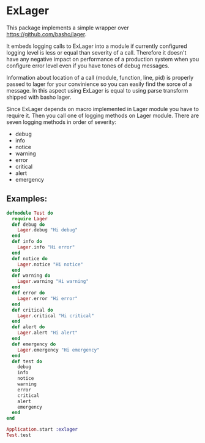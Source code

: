ExLager
=======

This package implements a simple wrapper over https://github.com/basho/lager.

It embeds logging calls to ExLager into a module if currently configured logging
level is less or equal than severity of a call. Therefore it doesn't have
any negative impact on performance of a production system when you configure
error level even if you have tones of debug messages.

Information about location of a call (module, function, line, pid) is properly
passed to lager for your convinience so you can easily find the sorce of a message.
In this aspect using ExLager is equal to using parse transform shipped with
basho lager.

Since ExLager depends on macro implemented in Lager module you have to require it.
Then you call one of logging methods on Lager module. There are seven logging
methods in order of severity:

 - debug
 - info
 - notice
 - warning
 - error
 - critical
 - alert
 - emergency

Examples:
---------

```elixir
defmodule Test do
  require Lager
  def debug do
    Lager.debug "Hi debug"
  end
  def info do
    Lager.info "Hi error"
  end
  def notice do
    Lager.notice "Hi notice"
  end
  def warning do
    Lager.warning "Hi warning"
  end
  def error do
    Lager.error "Hi error"
  end
  def critical do
    Lager.critical "Hi critical"
  end
  def alert do
    Lager.alert "Hi alert"
  end
  def emergency do
    Lager.emergency "Hi emergency"
  end
  def test do
    debug
    info
    notice
    warning
    error
    critical
    alert
    emergency
  end
end

Application.start :exlager
Test.test
```


